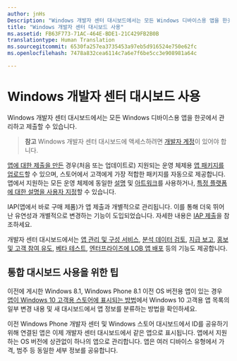 ```yaml
---
author: jnHs
Description: "Windows 개발자 센터 대시보드에서는 모든 Windows 디바이스용 앱을 한곳에서 관리하고 제출할 수 있습니다."
title: "Windows 개발자 센터 대시보드 사용"
ms.assetid: FB63F773-71AC-464E-BDE1-21C429FB2B0B
translationtype: Human Translation
ms.sourcegitcommit: 6530fa257ea3735453a97eb5d916524e750e62fc
ms.openlocfilehash: 7478a832cea6114c7a6e7f6be5cc3e908981a64c

---
```


# Windows 개발자 센터 대시보드 사용


Windows 개발자 센터 대시보드에서는 모든 Windows 디바이스용 앱을 한곳에서 관리하고 제출할 수 있습니다.

> **참고** Windows 개발자 센터 대시보드에 액세스하려면 [개발자 계정](http://go.microsoft.com/fwlink/p/?LinkId=615100)이 있어야 합니다.

[앱에 대한 제출을 만든](app-submissions.md) 경우(처음 또는 업데이트로) 지원되는 운영 체제용 [앱 패키지를 업로드](upload-app-packages.md)할 수 있으며, 스토어에서 고객에게 가장 적합한 패키지를 자동으로 제공합니다. 앱에서 지원하는 모든 운영 체제에 동일한 [설명](create-app-descriptions.md) 및 [아트워크](app-screenshots-and-images.md)를 사용하거나, [특정 플랫폼에 대한 설명을 사용자 지정](create-platform-specific-descriptions.md)할 수 있습니다.

IAP(앱에서 바로 구매 제품)가 앱 제출과 개별적으로 관리됩니다. 이를 통해 더욱 뛰어난 유연성과 개별적으로 변경하는 기능이 도입되었습니다. 자세한 내용은 [IAP 제출](iap-submissions.md)을 참조하세요.

개발자 센터 대시보드에서는 [앱 관리 및 구성 서비스](app-management-and-services.md), [분석 데이터 검토](analytics.md), [지급 보고](payout-summary.md), [홍보 및 고객 참여 유도](app-promotion-and-customer-engagement.md), [베타 테스트](beta-testing-and-targeted-distribution.md), [엔터프라이즈에 LOB 앱 배포](distribute-lob-apps-to-enterprises.md) 등의 기능도 제공합니다.

## 통합 대시보드 사용을 위한 팁

이전에 게시한 Windows 8.1, Windows Phone 8.1 이전 OS 버전용 앱이 있는 경우 [앱이 Windows 10 고객용 스토어에 표시되는 방법](how-your-app-appears-in-the-store-for-windows-10-customers.md)에서 Windows 10 고객용 앱 목록의 일부 변경 내용 및 새 대시보드에서 앱 정보를 분류하는 방법을 확인하세요.

이전 Windows Phone 개발자 센터 및 Windows 스토어 대시보드에서 ID를 공유하기 위해 연결된 앱은 이제 개발자 센터 대시보드에서 같은 앱으로 표시됩니다. 앱에서 지원하는 OS 버전에 상관없이 하나의 앱으로 관리합니다. 앱은 여러 디바이스 유형에서 가격, 범주 등 동일한 세부 정보를 공유합니다.

 

 







<!--HONumber=Jun16_HO4-->


